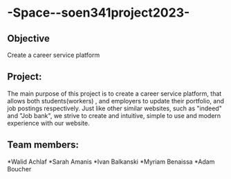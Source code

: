 # -Space--soen341project2023-

## Objective

Create a career service platform

## Project:

The main purpose of this project is to create a career service platform, that allows both students(workers) , and employers to update their portfolio, and job postings respectively. Just like other similar websites, such as "indeed" and "Job bank", we strive to create and intuitive, simple to use and modern experience with our website.


## Team members:
*Walid Achlaf 
*Sarah Amanis 
*Ivan Balkanski 
*Myriam Benaissa 
*Adam Boucher 
